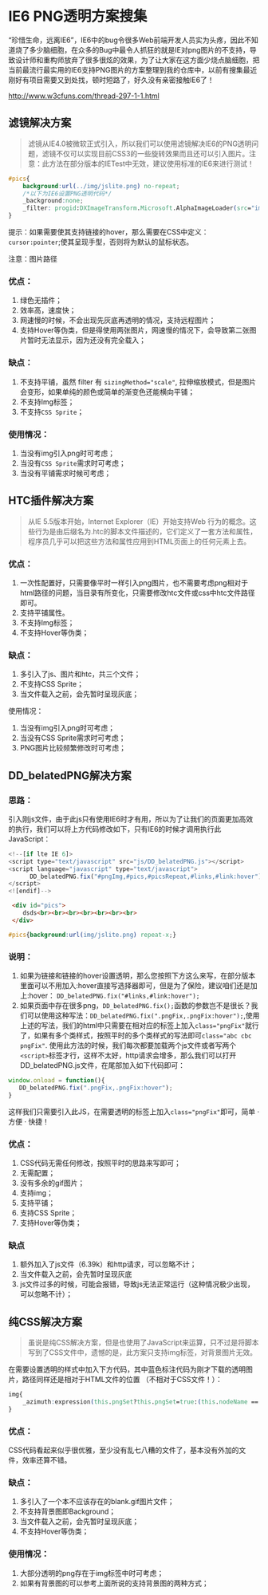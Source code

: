 # IE6 PNG透明方案搜集

“珍惜生命，远离IE6”，IE6中的bug令很多Web前端开发人员实为头疼，因此不知道烧了多少脑细胞，在众多的Bug中最令人抓狂的就是IE对png图片的不支持，导致设计师和重构师放弃了很多很炫的效果，为了让大家在这方面少烧点脑细胞，把当前最流行最实用的IE6支持PNG图片的方案整理到我的仓库中，以前有搜集最近刚好有项目需要又到处找，顿时短路了，好久没有亲密接触IE6了！

http://www.w3cfuns.com/thread-297-1-1.html

## 滤镜解决方案

> 滤镜从IE4.0被微软正式引入，所以我们可以使用滤镜解决IE6的PNG透明问题，滤镜不仅可以实现目前CSS3的一些旋转效果而且还可以引入图片。注意：此方法在部分版本的IETest中无效，建议使用标准的IE6来进行测试！  


```css
#pics{
    background:url(../img/jslite.png) no-repeat;
    /*以下为IE6设置PNG透明代码*/
    _background:none;
    _filter: progid:DXImageTransform.Microsoft.AlphaImageLoader(src="img/jslite.png");
}
```

提示：如果需要使其支持链接的hover，那么需要在CSS中定义：`cursor:pointer`;使其呈现手型，否则将为默认的鼠标状态。  

注意：图片路径  


### 优点：
1. 绿色无插件；
2. 效率高，速度快；
3. 网速慢的时候，不会出现先灰底再透明的情况，支持远程图片；
4. 支持Hover等伪类，但是得使用两张图片，网速慢的情况下，会导致第二张图片暂时无法显示，因为还没有完全载入；


### 缺点：
1. 不支持平铺，虽然 filter 有 `sizingMethod="scale"`, 拉伸缩放模式，但是图片会变形，如果单纯的颜色或简单的渐变色还能横向平铺；
2. 不支持Img标签；
3. 不支持`CSS Sprite`；


### 使用情况：

1. 当没有img引入png时可考虑；
2. 当没有`CSS Sprite`需求时可考虑；
3. 当没有平铺需求时候可考虑；



## HTC插件解决方案

> 从IE 5.5版本开始，Internet Explorer（IE）开始支持Web 行为的概念。这些行为是由后缀名为.htc的脚本文件描述的，它们定义了一套方法和属性，程序员几乎可以把这些方法和属性应用到HTML页面上的任何元素上去。

### 优点：

1. 一次性配置好，只需要像平时一样引入png图片，也不需要考虑png相对于html路径的问题，当目录有所变化，只需要修改htc文件或css中htc文件路径即可。
2. 支持平铺属性。
3. 不支持Img标签；
4. 不支持Hover等伪类；


### 缺点：

1. 多引入了js、图片和htc，共三个文件；
2. 不支持CSS Sprite；
3. 当文件载入之前，会先暂时呈现灰底；


使用情况：

1. 当没有img引入png时可考虑；
2. 当没有CSS Sprite需求时可考虑；
3. PNG图片比较频繁修改时可考虑；

## DD_belatedPNG解决方案

### 思路：
引入刚js文件，由于此js只有使用IE6时才有用，所以为了让我们的页面更加高效的执行，我们可以将上方代码修改如下，只有IE6的时候才调用执行此JavaScript：


```js
<!--[if lte IE 6]> 
<script type="text/javascript" src="js/DD_belatedPNG.js"></script> 
<script language="javascript" type="text/javascript">
      DD_belatedPNG.fix("#pngImg,#pics,#picsRepeat,#links,#link:hover");
</script>
<![endif]-->
```


```html
 <div id="pics">
    dsds<br><br><br><br><br><br><br>
 </div>
```


```css
#pics{background:url(img/jslite.png) repeat-x;}
```

### 说明：
1. 如果为链接和链接的hover设置透明，那么您按照下方这么来写，在部分版本里面可以不用加入:hover直接写选择器即可，但是为了保险，建议咱们还是加上:hover：
 `DD_belatedPNG.fix("#links,#link:hover");`
2. 如果页面中存在很多png，`DD_belatedPNG.fix();`函数的参数岂不是很长？我们可以使用这种写法：`DD_belatedPNG.fix(".pngFix,.pngFix:hover");`,使用上述的写法，我们的html中只需要在相对应的标签上加入`class="pngFix"`就行了，如果有多个类样式，按照平时的多个类样式的写法即可`class="abc cbc pngFix"`. 使用此方法的时候，我们每次都要加载两个js文件或者写两个`<script>`标签才行，这样不太好，http请求会增多，那么我们可以打开DD_belatedPNG.js文件，在尾部加入如下代码即可：


```js
window.onload = function(){
   DD_belatedPNG.fix(".pngFix,.pngFix:hover");
}
```

这样我们只需要引入此JS，在需要透明的标签上加入`class="pngFix"`即可，简单 · 方便 · 快捷！


### 优点：
1. CSS代码无需任何修改，按照平时的思路来写即可；
2. 无需配置；
3. 没有多余的gif图片；
4. 支持img；
5. 支持平铺；
6. 支持CSS Sprite；
7. 支持Hover等伪类；

### 缺点
1. 额外加入了js文件（6.39k）和http请求，可以忽略不计；
2. 当文件载入之前，会先暂时呈现灰底
3. js文件过多的时候，可能会报错，导致js无法正常运行（这种情况极少出现，可以忽略不计）；



## 纯CSS解决方案

> 虽说是纯CSS解决方案，但是也使用了JavaScript来运算，只不过是将脚本写到了CSS文件中，遗憾的是，此方案只支持img标签，对背景图片无效。


在需要设置透明的样式中加入下方代码，其中蓝色标注代码为刚才下载的透明图片，路径同样还是相对于HTML文件的位置 （不相对于CSS文件！）：

```css
img{
    _azimuth:expression(this.pngSet?this.pngSet=true:(this.nodeName == "IMG" && this.src.toLowerCase().indexOf('.png')>-1?(this.runtimeStyle.backgroundImage = "none",this.runtimeStyle.filter = "progid:DXImageTransform.Microsoft.AlphaImageLoader(src='" + this.src + "', sizingMethod='image')",this.src = "images/blank.gif"):(this.origBg = this.origBg? this.origBg :this.currentStyle.backgroundImage.toString().replace('url("','').replace('")',''),this.runtimeStyle.filter = "progid:DXImageTransform.Microsoft.AlphaImageLoader(src='" + this.origBg + "', sizingMethod='crop')",this.runtimeStyle.backgroundImage = "none")),this.pngSet=true);
}
```

### 优点：

CSS代码看起来似乎很优雅，至少没有乱七八糟的文件了，基本没有外加的文件，效率还算不错。


### 缺点：
1. 多引入了一个本不应该存在的blank.gif图片文件；
2. 不支持背景图即Background；
3. 当文件载入之前，会先暂时呈现灰底；
4. 不支持Hover等伪类；


### 使用情况：
1. 大部分透明的png存在于img标签中时可考虑；
2. 如果有背景图的可以参考上面所说的支持背景图的两种方式；

